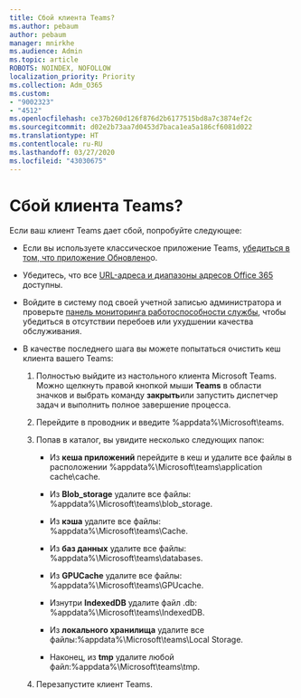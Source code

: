 ```yaml
---
title: Сбой клиента Teams?
ms.author: pebaum
author: pebaum
manager: mnirkhe
ms.audience: Admin
ms.topic: article
ROBOTS: NOINDEX, NOFOLLOW
localization_priority: Priority
ms.collection: Adm_O365
ms.custom:
- "9002323"
- "4512"
ms.openlocfilehash: ce37b260d126f876d2b6177515bd8a7c3874ef2c
ms.sourcegitcommit: d02e2b73aa7d0453d7baca1ea5a186cf6081d022
ms.translationtype: HT
ms.contentlocale: ru-RU
ms.lasthandoff: 03/27/2020
ms.locfileid: "43030675"
---
```

# <a name="teams-client-crashing"></a>Сбой клиента Teams?

Если ваш клиент Teams дает сбой, попробуйте следующее:

- Если вы используете классическое приложение Teams, [убедиться в том, что приложение Обновлено](https://support.office.com/article/Update-Microsoft-Teams-535a8e4b-45f0-4f6c-8b3d-91bca7a51db1)о.

- Убедитесь, что все [URL-адреса и диапазоны адресов Office 365](https://docs.microsoft.com/microsoftteams/connectivity-issues) доступны.

- Войдите в систему под своей учетной записью администратора и проверьте [панель мониторинга работоспособности службы](https://docs.microsoft.com/office365/enterprise/view-service-health), чтобы убедиться в отсутствии перебоев или ухудшении качества обслуживания.

 - В качестве последнего шага вы можете попытаться очистить кеш клиента вашего Teams:

    1.  Полностью выйдите из настольного клиента Microsoft Teams. Можно щелкнуть правой кнопкой мыши **Teams** в области значков и выбрать команду **закрыть**или запустить диспетчер задач и выполнить полное завершение процесса.

    2.  Перейдите в проводник и введите %appdata%\Microsoft\teams.

    3.  Попав в каталог, вы увидите несколько следующих папок:

         - Из **кеша приложений** перейдите в кеш и удалите все файлы в расположении  %appdata%\Microsoft\teams\application cache\cache.

        - Из **Blob_storage** удалите все файлы: %appdata%\Microsoft\teams\blob_storage.

        - Из **кэша** удалите все файлы: %appdata%\Microsoft\teams\Cache.

        - Из **баз данных** удалите все файлы: %appdata%\Microsoft\teams\databases.

        - Из **GPUCache** удалите все файлы: %appdata%\Microsoft\teams\GPUcache.

        - Изнутри **IndexedDB** удалите файл .db: %appdata%\Microsoft\teams\IndexedDB.

        - Из **локального хранилища** удалите все файлы:%appdata%\Microsoft\teams\Local Storage.

        - Наконец, из **tmp** удалите любой файл:%appdata%\Microsoft\teams\tmp.

    4. Перезапустите клиент Teams.
